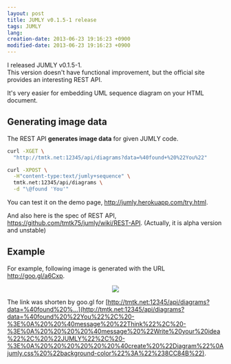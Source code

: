 ```yaml
---
layout: post
title: JUMLY v0.1.5-1 release
tags: JUMLY
lang: 
creation-date: 2013-06-23 19:16:23 +0900
modified-date: 2013-06-23 19:16:23 +0900
---
```

I released JUMLY v0.1.5-1.  
This version doesn't have functional improvement,
but the official site provides an interesting REST API.

It's very easier for embedding UML sequence diagram on your HTML document.


## Generating image data
The REST API **generates image data** for given JUMLY code.

```bash
curl -XGET \
  "http://tmtk.net:12345/api/diagrams?data=%40found+%20%22You%22"
```

```bash
curl -XPOST \
  -H"content-type:text/jumly+sequence" \
  tmtk.net:12345/api/diagrams \
  -d "\@found 'You'" 
```

You can test it on the demo page, <http://jumly.herokuapp.com/try.html>.

And also here is the spec of REST API, <https://github.com/tmtk75/jumly/wiki/REST-API>.
(Actually, it is alpha version and unstable)


## Example
For example, following image is generated with the URL <http://goo.gl/a6Cxp>.

<div style='text-align:center'>
  <a href='http://jumly.herokuapp.com/'>
    <img src='http://goo.gl/a6Cxp' style='box-shadow:none;'/>
  </a>
</div>

The link was shorten by goo.gl for [http://tmtk.net:12345/api/diagrams?data=%40found%20%...](http://tmtk.net:12345/api/diagrams?data=%40found%20%22You%22%2C%20-%3E%0A%20%20%40message%20%22Think%22%2C%20-%3E%0A%20%20%20%20%40message%20%22Write%20your%20idea%22%2C%20%22JUMLY%22%2C%20-%3E%0A%20%20%20%20%20%20%40create%20%22Diagram%22%0Ajumly.css%20%22background-color%22%3A%22%238CC84B%22).
